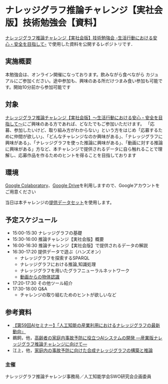 # ナレッジグラフ推論チャレンジ【実社会版】技術勉強会【資料】
[ナレッジグラフ推論チャレンジ【実社会版】技術勉強会 -生活行動における安心・安全を目指して-](https://kgrc2021ws.peatix.com/)
で使用した資料を公開するレポジトリです．  

## 実施概要
本勉強会は、オンライン開催になっております。飲みながら食べながら カジュアルにご参加ください。途中参加も、興味のある所だけつまみ食い参加も可能です。開始10分前から参加可能です

## 対象
[ナレッジグラフ推論チャレンジ【実社会版】〜生活行動における安心・安全を目指して〜](https://challenge.knowledge-graph.jp/2022/)にご興味のある方であれば、どなたでもご参加いただけます。
「応募、参加したいけど、取り組み方がわからない」という方をはじめ「応募するために仲間が欲しい」、「どんなチャレンジなのか興味がある」、「ナレッジグラフに興味がある」、「ナレッジグラフを使った推論に興味がある」、「動画に対する推論に興味がある」方など、本チャレンジで提供されるデータに自ら触れることで理解し、応募作品を作るためのヒントを得ることを目指しております

## 環境
[Google Colaboratory](https://colab.research.google.com/?hl=ja)、[Google Drive](https://www.google.com/intl/ja_jp/drive/)を利用しますので、Googleアカウントをご用意ください

当日は本チャレンジの[提供データセット](https://github.com/KnowledgeGraphJapan/KGRC-RDF/tree/kgrc4si)を使用します。

## 予定スケジュール
* 15:00-15:30 ナレッジグラフの基礎
* 15:30-16:00 推論チャレンジ【実社会版】概要
* 16:00-16:30 推論チャレンジ【実社会版】で提供されるデータの解説
* 16:30-17:20 提供データで遊ぶ（ハンズオン）
  * ナレッジグラフを探索するSPARQL
  * ナレッジグラフにおける推論,知識処理
  * ナレッジグラフを用いたグラフニューラルネットワーク
  * [動画からの物体認識](https://colab.research.google.com/github/takanori-ugai/KGRC-ws-2022-fork/blob/main/notebooks/YOLOV5.ipynb?hl=ja)
* 17:20-17:30 その他ツール紹介
* 17:30-18:00 Q&A
  * チャレンジの取り組むためのヒントが欲しいなど
## 参考資料
* [【第59回AIセミナー】「人工知能の産業利用におけるナレッジグラフの最新動向」](https://www.airc.aist.go.jp/seminar_detail/seminar_059.html)
* 鵜飼，他，[高齢者の家庭内事故予防に役立つAIシステムの開発 —産業版ナレッジグラフ推論チャレンジに向けて—](https://doi.org/10.11517/jsaisigtwo.2022.SWO-056_15)
* 江上，他，[家庭内の事故予防に向けた合成ナレッジグラフの構築と推論](https://doi.org/10.11517/jsaisigtwo.2022.SWO-056_14)
### 主催
ナレッジグラフ推論チャレンジ事務局／人工知能学会SWO研究会企画委員
